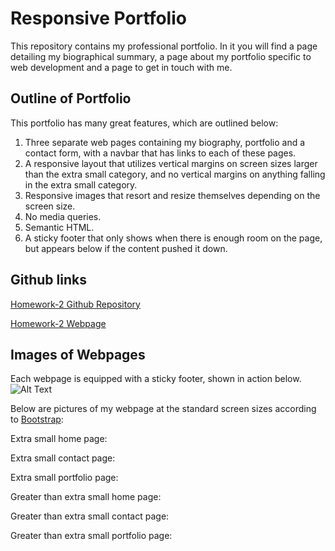 # Responsive Portfolio
This repository contains my professional portfolio. In it you will find a page detailing my biographical summary, a page about my portfolio specific to web development and a page to get in touch with me.

## Outline of Portfolio
This portfolio has many great features, which are outlined below:
1. Three separate web pages containing my biography, portfolio and a contact form, with a navbar that has links to each of these pages.
2. A responsive layout that utilizes vertical margins on screen sizes larger than the extra small category, and no vertical margins on anything falling in the extra small category.
3. Responsive images that resort and resize themselves depending on the screen size.
4. No media queries.
5. Semantic HTML.
6. A sticky footer that only shows when there is enough room on the page, but appears below if the content pushed it down.

## Github links

[Homework-2 Github Repository](https://github.com/sean-marten/sean-marten-portfolio)

[Homework-2 Webpage](https://sean-marten.github.io/sean-marten-portfolio/src/index.html)

## Images of Webpages

Each webpage is equipped with a sticky footer, shown in action below. 
![Alt Text](https://media.giphy.com/media/lnsc5eQvRLpEZFEgwp/giphy.gif)

Below are pictures of my webpage at the standard screen sizes according to [Bootstrap](https://getbootstrap.com/docs/4.0/layout/grid/):

Extra small home page:

Extra small contact page:

Extra small portfolio page:

Greater than extra small home page:

Greater than extra small contact page:

Greater than extra small portfolio page:
